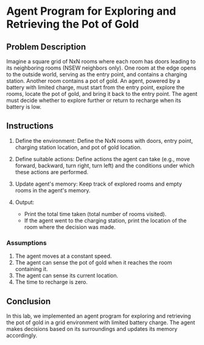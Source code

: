 # Agent Program for Exploring and Retrieving the Pot of Gold

## Problem Description

Imagine a square grid of NxN rooms where each room has doors leading to its neighboring rooms (NSEW neighbors only). One room at the edge opens to the outside world, serving as the entry point, and contains a charging station. Another room contains a pot of gold. An agent, powered by a battery with limited charge, must start from the entry point, explore the rooms, locate the pot of gold, and bring it back to the entry point. The agent must decide whether to explore further or return to recharge when its battery is low.

## Instructions

1. Define the environment: Define the NxN rooms with doors, entry point, charging station location, and pot of gold location.

2. Define suitable actions: Define actions the agent can take (e.g., move forward, backward, turn right, turn left) and the conditions under which these actions are performed.

3. Update agent's memory: Keep track of explored rooms and empty rooms in the agent's memory.

4. Output:
   - Print the total time taken (total number of rooms visited).
   - If the agent went to the charging station, print the location of the room where the decision was made.

### Assumptions

1. The agent moves at a constant speed.
2. The agent can sense the pot of gold when it reaches the room containing it.
3. The agent can sense its current location.
4. The time to recharge is zero.


## Conclusion

In this lab, we implemented an agent program for exploring and retrieving the pot of gold in a grid environment with limited battery charge. The agent makes decisions based on its surroundings and updates its memory accordingly.

